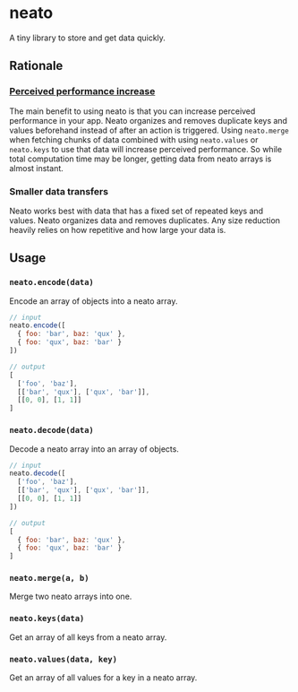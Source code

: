 # neato
A tiny library to store and get data quickly.

## Rationale

### [Perceived performance increase](https://en.wikipedia.org/wiki/Perceived_performance)

The main benefit to using neato is that you can increase perceived performance in your app. Neato organizes and removes duplicate keys and values beforehand instead of after an action is triggered. Using `neato.merge` when fetching chunks of data combined with using `neato.values` or `neato.keys` to use that data will increase perceived performance. So while total computation time may be longer, getting data from neato arrays is almost instant.

### Smaller data transfers

Neato works best with data that has a fixed set of repeated keys and values. Neato organizes data and removes duplicates. Any size reduction heavily relies on how repetitive and how large your data is.

## Usage

### `neato.encode(data)`

Encode an array of objects into a neato array.

```js
// input
neato.encode([
  { foo: 'bar', baz: 'qux' },
  { foo: 'qux', baz: 'bar' }
])

// output
[
  ['foo', 'baz'],
  [['bar', 'qux'], ['qux', 'bar']],
  [[0, 0], [1, 1]]
]
```

### `neato.decode(data)`

Decode a neato array into an array of objects.

```js
// input
neato.decode([
  ['foo', 'baz'],
  [['bar', 'qux'], ['qux', 'bar']],
  [[0, 0], [1, 1]]
])

// output
[
  { foo: 'bar', baz: 'qux' },
  { foo: 'qux', baz: 'bar' }
]
```

### `neato.merge(a, b)`

Merge two neato arrays into one.

### `neato.keys(data)`

Get an array of all keys from a neato array.

### `neato.values(data, key)`

Get an array of all values for a key in a neato array.
